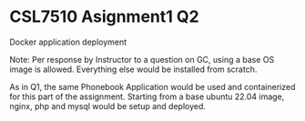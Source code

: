 # CSL7510 Asignment1 Q2

Docker application deployment

Note: Per response by Instructor to a question on GC, using a base OS image is allowed. Everything else would be installed from scratch.

As in Q1, the same Phonebook Application would be used and containerized for this part of the assignment. Starting from a base ubuntu 22.04 image, nginx, php and mysql would be setup and deployed.
